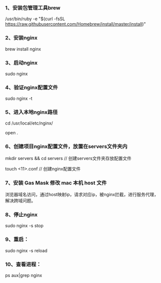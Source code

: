### 1、安装包管理工具brew

/usr/bin/ruby -e "$(curl -fsSL https://raw.githubusercontent.com/Homebrew/install/master/install)"


### 2、安装nginx

brew install nginx


### 3、启动nginx

sudo nginx


### 4、验证nginx配置文件

sudo nginx -t


### 5、进入本地nginx路径

cd /usr/local/etc/nginx/

open .

###  6、创建项目nginx配置文件，放置在servers文件夹内

mkdir servers && cd servers  // 创建servers文件夹存放配置文件

touch <11>.conf //  创建nginx配置文件

### 7、安装 Gas Mask 修改 mac 本机 host 文件

浏览器域名访问，通过host映射ip，请求对应ip，被nginx拦截，进行服务代理，解决跨域问题。

### 8、停止nginx
sudo nginx -s stop

### 9、重启：
sudo nginx -s reload

### 10、查看进程： 
ps aux|grep nginx

